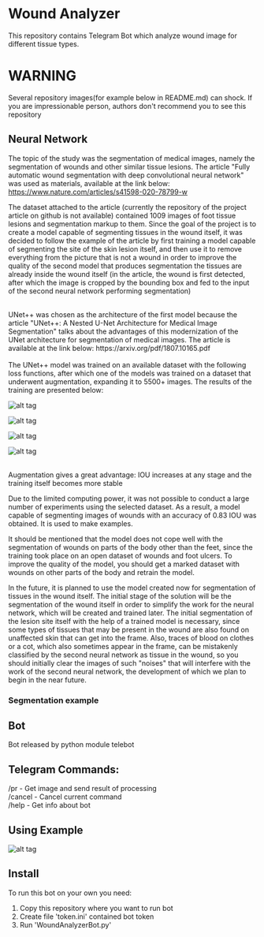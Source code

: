 # Wound Analyzer
This repository contains Telegram Bot which analyze wound image for different tissue types.

# WARNING
Several repository images(for example below in README.md) can shock. If you are impressionable person, authors don't recommend you to see this repository

## Neural Network
The topic of the study was the segmentation of medical images, namely the segmentation of wounds and other similar tissue lesions. The article "Fully automatic wound segmentation with deep convolutional neural network" was used as materials, available at the link below:<br /> https://www.nature.com/articles/s41598-020-78799-w
<br />

The dataset attached to the article (currently the repository of the project article on github is not available) contained 1009 images of foot tissue lesions and segmentation markup to them. Since the goal of the project is to create a model capable of segmenting tissues in the wound itself, it was decided to follow the example of the article by first training a model capable of segmenting the site of the skin lesion itself, and then use it to remove everything from the picture that is not a wound in order to improve the quality of the second model that produces segmentation the tissues are already inside the wound itself (in the article, the wound is first detected, after which the image is cropped by the bounding box and fed to the input of the second neural network performing segmentation)

<br />
UNet++ was chosen as the architecture of the first model because the article "UNet++: A Nested U-Net Architecture for Medical Image Segmentation" talks about the advantages of this modernization of the UNet architecture for segmentation of medical images. The article is available at the link below: https://arxiv.org/pdf/1807.10165.pdf
<br />
<br />
The UNet++ model was trained on an available dataset with the following loss functions, after which one of the models was trained on a dataset that underwent augmentation, expanding it to 5500+ images. The results of the training are presented below:
<br />

![alt tag](https://github.com/KOTOBOPOT/WoundAnalyzer/blob/main/photos/graphics/UNET%2B%2Bdice.png)

![alt tag](https://github.com/KOTOBOPOT/WoundAnalyzer/blob/main/photos/graphics/UNET%2B%2Bbce.png)

![alt tag](https://github.com/KOTOBOPOT/WoundAnalyzer/blob/main/photos/graphics/UNET%2B%2Bbce%2Baug.png)

![alt tag](https://github.com/KOTOBOPOT/WoundAnalyzer/blob/main/photos/graphics/UNET%2B%2Blosses_IOU.png)

<br />
Augmentation gives a great advantage: IOU increases at any stage and the training itself becomes more stable
<br />

Due to the limited computing power, it was not possible to conduct a large number of experiments using the selected dataset. As a result, a model capable of segmenting images of wounds with an accuracy of 0.83 IOU was obtained. It is used to make examples.
<br />

It should be mentioned that the model does not cope well with the segmentation of wounds on parts of the body other than the feet, since the training took place on an open dataset of wounds and foot ulcers. To improve the quality of the model, you should get a marked dataset with wounds on other parts of the body and retrain the model.
<br />

In the future, it is planned to use the model created now for segmentation of tissues in the wound itself. The initial stage of the solution will be the segmentation of the wound itself in order to simplify the work for the neural network, which will be created and trained later. The initial segmentation of the lesion site itself with the help of a trained model is necessary, since some types of tissues that may be present in the wound are also found on unaffected skin that can get into the frame. Also, traces of blood on clothes or a cot, which also sometimes appear in the frame, can be mistakenly classified by the second neural network as tissue in the wound, so you should initially clear the images of such "noises" that will interfere with the work of the second neural network, the development of which we plan to begin in the near future.
<br />
### Segmentation example

## Bot
Bot released by python module telebot

## Telegram Commands:
/pr - Get image and send result of processing<br />
/cancel - Cancel current command<br />
/help - Get info about bot<br />

## Using Example
![alt tag](https://github.com/KOTOBOPOT/WoundAnalyzer/blob/main/photos/bot%20using%20example/example.jpg)


## Install
To run this bot on your own you need:
1. Copy this repository where you want to run bot
2. Create file 'token.ini' contained bot token
3. Run 'WoundAnalyzerBot.py'
